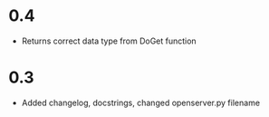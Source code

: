 # 0.4
* Returns correct data type from DoGet function

# 0.3
* Added changelog, docstrings, changed openserver.py filename